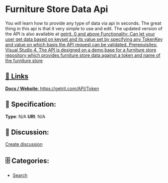 # Furniture Store Data Api


You will learn how to provide any type of data via api in seconds.  The great thing in this api is that it very simple to use and edit. The updated version of the API is also available at <a href='https://getrit. com</a>. The API is developed on C# and json. [{"ID":"1","TITLE":"Scott","Publishe_Date":"2/2/2","Modified_Date":"3/3/3","Image_Url":"noimage","TEXT":"about the topic"}]. com'>getrit. 0 and above
Functionality: Can let your user get data based on keyset and its value set by specifying any TokenKey and value on which basis the API request can be validated. 
Prerequisites: Visual Studio 4. The API is designed on a demo base for a furniture store repository which provides furniture store data against a token and name of the furniture store

##  🔗 Links
**Docs / Website**: https://getrit.com/API/Token

## 🧬 Specification:
**Type**: N/A
**URI**: N/A

## 💬 Discussion:
[Create discussion](https://github.com/apis-list/apis-list/discussions/new)

## 🗄️ Categories:
- [Search](https://github.com/apis-list/apis-list#search)







